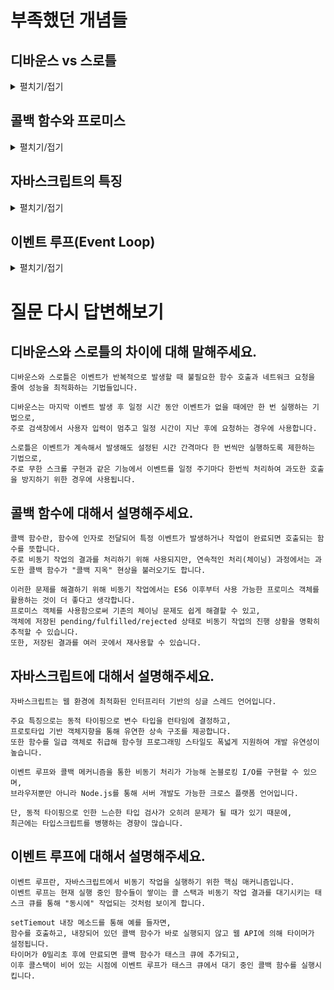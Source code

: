 # 부족했던 개념들

## 디바운스 vs 스로틀

<details>
<summary>펼치기/접기</summary>

### 디바운스(Debounce)
- 이벤트가 연속해서 발생할 때, 마지막 이벤트 발생 후 일정 시간 동안 추가 이벤트가 없을 때에만 한 번 실행하는 기법
- 즉, 사용자가 특정 행동을 멈춘 후에야 실행
- 예) 검색창에서 타이핑할 때, 사용자가 입력을 멈추고 300ms 후에 검색 요청을 보내는 경우 
- 장점: 불필요한 반복 실행을 막아 서버 부하나 렌더링 부담을 줄여줌

예시 코드: 스크롤 멈춘 후 300ms 동안 추가 스크롤 없으면 새 데이터 불러옴
```typescript jsx
import React, { useState, useEffect } from "react";

function debounce(func: Function, delay: number) {
  let timer: NodeJS.Timeout;
  return (...args: any) => {
    clearTimeout(timer);
    timer = setTimeout(() => func(...args), delay);
  };
}

export function DebounceInfiniteScroll() {
  const [items, setItems] = useState<number[]>([]);
  
  const loadMore = () => {
    console.log("Load more items - debounce");
    // 추가 아이템 불러오기 로직
  };

  const handleScroll = debounce(() => {
    if (window.innerHeight + window.scrollY >= document.body.offsetHeight - 500) {
      loadMore();
    }
  }, 300);

  useEffect(() => {
    window.addEventListener("scroll", handleScroll);
    return () => window.removeEventListener("scroll", handleScroll);
  }, []);

  return <div>{/* 리스트 렌더링 */}</div>;
}
```

### 스로틀(Throttle)
- 이벤트가 계속해서 발생해도, 설정된 시간 간격마다 한 번씩만 실행하도록 제한하는 기법
- 연속 이벤트를 일정 주기로 나누어 실행
- 예) 스크롤 이벤트를 500ms에 한 번씩 처리하여 과도한 호출 방지
- 장점: 주기적으로 이벤트를 실행하므로 중간 중간 상태를 갱신할 수 있어 부드러운 사용자 경험을 제공

예시 코드: 스크롤이 계속되어도 500ms에 한 번 호출 제한하여 새 데이터 요청
```typescript jsx
import React, { useState, useEffect } from "react";

function throttle(func: Function, limit: number) {
  let inThrottle: boolean;
  return (...args: any) => {
    if (!inThrottle) {
      func(...args);
      inThrottle = true;
      setTimeout(() => (inThrottle = false), limit);
    }
  };
}

export function ThrottleInfiniteScroll() {
  const [items, setItems] = useState<number[]>([]);
  
  const loadMore = () => {
    console.log("Load more items - throttle");
    // 추가 아이템 불러오기 로직
  };

  const handleScroll = throttle(() => {
    if (window.innerHeight + window.scrollY >= document.body.offsetHeight - 500) {
      loadMore();
    }
  }, 500);

  useEffect(() => {
    window.addEventListener("scroll", handleScroll);
    return () => window.removeEventListener("scroll", handleScroll);
  }, []);

  return <div>{/* 리스트 렌더링 */}</div>;
}
```

### 디바운스가 입력창과 같은 이벤트에 더 유리함에도 무한 스크롤에서 고려되는 이유
사용자의 스크롤 이벤트가 매우 빠르고 빈번하게 발생할 때, 실제로는 마지막 스크롤 멈춤 시점에만 데이터를 새로 불러오는 것이 효율적일 수 있기 때문
- 스크롤이 멈추는 시점 감지
  - 사용자가 스크롤을 빠르게 내릴 때마다 데이터를 불러오면 과도한 네트워크 요청과 렌더링 부담이 발생
  - 디바운스는 "마지막 스크롤 후 일정 시간 동안 추가 스크롤이 없으면" 한 번만 처리하도록 해 과부하를 줄임
- 불필요한 요청 방지
  - 예를 들어, 사용자가 스크롤을 중간에 잠시 멈추면 그때 데이터를 요청해도 충분하다면 디바운스를 적용해 효율을 높일 수 있음
- 네트워크 비용 절감 및 UX 향상
  - 반복된 데이터 로드를 줄여 서버 부담을 낮추고, 사용자에게 부드러운 경험을 제공 

### 정리
```text
무한 스크롤에서는 주기적 상태 갱신(스로틀)과 마지막 이벤트 대기(디바운스)가 모두 상황에 따라 필요할 수 있습니다.
스로틀은 스크롤이 연속될 때 일정 주기로 상태를 업데이트하고, 
디바운스는 스크롤이 멈춘 시점에 한 번만 최종 데이터를 불러오는 데 사용됩니다.
```

[위로](#디바운스-vs-스로틀)

</details>

## 콜백 함수와 프로미스

<details>
<summary>펼치기/접기</summary>

### 기본 개념
- 다른 함수의 인자로 전달되어 특정 이벤트가 발생하거나 작업이 완료되면 호출되는 함수
- 주로 비동기 작업의 결과를 처리하기 위해 사용됨
- 예를 들어, 서버에서 데이터를 받아서 그 결과를 콜백 함수 안에서 처리하는 방식

### 프로미스(Promise)
- 비동기 작업의 성공(이행) 또는 실패(거부) 상태와 그 결과를 표현하는 객체
- .then(), .catch() 메서드를 사용해 결과를 처리하며, 체이닝(연속된 비동기 호출)을 쉽게 할 수 있음
- ES6 이후 공식적인 비동기 처리 메커니즘으로 자리 잡음

#### 프로미스의 이점
- 가독성 향상: 복잡한 비동기 작업을 순차적으로 처리할 때 콜백 지옥 문제를 해결해줌
- 에러 처리 용이: .catch()를 통해 실패나 예외를 체계적으로 처리 가능
- 비동기 결과 재사용 가능: 프로미스 객체 자체에 결과를 저장하기 때문에 여러 곳에서 활용할 수 있음
- 코드 간결화: async/await 구문을 써서 마치 동기 코드처럼 비동기 작업을 처리할 수 있음

```javascript
// 콜백 지옥 예시
getData(function(a) {
    getMoreData(a, function(b) {
        getEvenMoreData(b, function(c) {
            // 깊어지는 중첩...
        });
    });
});

// 프로미스 체이닝
getData()
    .then(a => getMoreData(a))
    .then(b => getEvenMoreData(b))
    .then(c => console.log(c));
```

[위로](#콜백-함수와-프로미스)

</details>

## 자바스크립트의 특징

<details>
<summary>펼치기/접기</summary>

### 주요 특징

1. 인터프리터 언어
런타임에 코드를 해석하고 실행하는 언어로, 현대 JavaScript 엔진은 성능 최적화를 위해 JIT 컴파일도 함께 활용함

2. 동적 타이핑(Dynamic Typing)
변수의 타입을 명시하지 않고도 사용할 수 있으며, 실행 중에 변수 타입이 바뀔 수도 있음

3. 싱글 스레드 기반
하나의 실행 흐름(스레드)만으로 동작하지만, 이벤트 루프와 콜백 메커니즘으로 비동기 처리도 가능

4. 프로토타입 기반 객체지향
클래스 기반 객체지향(C++, Java 등)과 달리 프로토타입을 통해 객체를 상속하고 확장하는 방식

[위로](#자바스크립트의-특징)

</details>

## 이벤트 루프(Event Loop)

<details>
<summary>펼치기/접기</summary>

### 기본 개념
- 이벤트 루프(Event Loop)는 자바스크립트의 핵심 실행 원리 중 하나
- 웹브라우저의 Web APIs(예: setTimeout, fetch, DOM 이벤트 등)와 협력해 비동기 작업을 지원
- 콜 스택(Call Stack)과 콜백 큐(Callback Queue)를 통해 작업 실행 순서를 제어

### 콜 스택 (Call Stack)
- 현재 실행 중인 함수와 실행 컨텍스트(실행 환경)를 저장하는 스택 자료구조
- 실행할 함수가 호출되면 콜 스택의 가장 위에 쌓이고, 함수 실행이 끝나면 스택에서 빠져나감

### 콜백 큐(Callback Queue)
- 비동기 작업의 콜백 함수들이 대기하는 큐(대기실)
- setTimeout, fetch 완료 후 호출되는 콜백, 이벤트 핸들러 등 비동기 작업의 결과로 실행할 함수들이 들어감
- 콜백 큐는 먼저 들어온 콜백 함수가 먼저 실행되는 선입선출(FIFO) 구조

### 이벤트 루프(Event Loop)에서 실행 순서 제어
1. 자바스크립트 엔진은 반복해서 콜 스택이 비어 있는지 확인
2. 콜 스택이 비어 있으면, 다음 순서로 작업을 처리:
   - 먼저 마이크로태스크 큐의 모든 작업을 콜 스택으로 이동하여 실행
   - 마이크로태스크 큐가 완전히 비워지면, 매크로태스크 큐에서 하나의 작업을 콜 스택으로 이동하여 실행
3. 태스크 큐의 종류:
   - ``마이크로태스크 큐``: Promise.then(), queueMicrotask() 등 우선순위가 높은 비동기 작업
   - ``매크로태스크 큐``: setTimeout(), setInterval(), DOM 이벤트 등 일반적인 비동기 작업

[위로](#이벤트-루프event-loop)

</details>

# 질문 다시 답변해보기

## 디바운스와 스로틀의 차이에 대해 말해주세요.

```text
디바운스와 스로틀은 이벤트가 반복적으로 발생할 때 불필요한 함수 호출과 네트워크 요청을 줄여 성능을 최적화하는 기법들입니다.

디바운스는 마지막 이벤트 발생 후 일정 시간 동안 이벤트가 없을 때에만 한 번 실행하는 기법으로,
주로 검색창에서 사용자 입력이 멈추고 일정 시간이 지난 후에 요청하는 경우에 사용합니다.

스로틀은 이벤트가 계속해서 발생해도 설정된 시간 간격마다 한 번씩만 실행하도록 제한하는 기법으로,
주로 무한 스크롤 구현과 같은 기능에서 이벤트를 일정 주기마다 한번씩 처리하여 과도한 호출을 방지하기 위한 경우에 사용됩니다.
```

## 콜백 함수에 대해서 설명해주세요.

```text
콜백 함수란, 함수에 인자로 전달되어 특정 이벤트가 발생하거나 작업이 완료되면 호출되는 함수를 뜻합니다.
주로 비동기 작업의 결과를 처리하기 위해 사용되지만, 연속적인 처리(체이닝) 과정에서는 과도한 콜백 함수가 "콜백 지옥" 현상을 불러오기도 합니다.

이러한 문제를 해결하기 위해 비동기 작업에서는 ES6 이후부터 사용 가능한 프로미스 객체를 활용하는 것이 더 좋다고 생각합니다.
프로미스 객체를 사용함으로써 기존의 체이닝 문제도 쉽게 해결할 수 있고,
객체에 저장된 pending/fulfilled/rejected 상태로 비동기 작업의 진행 상황을 명확히 추적할 수 있습니다.
또한, 저장된 결과를 여러 곳에서 재사용할 수 있습니다.  
```

## 자바스크립트에 대해서 설명해주세요.

```text
자바스크립트는 웹 환경에 최적화된 인터프리터 기반의 싱글 스레드 언어입니다.

주요 특징으로는 동적 타이핑으로 변수 타입을 런타임에 결정하고, 
프로토타입 기반 객체지향을 통해 유연한 상속 구조를 제공합니다.
또한 함수를 일급 객체로 취급해 함수형 프로그래밍 스타일도 폭넓게 지원하여 개발 유연성이 높습니다.

이벤트 루프와 콜백 메커니즘을 통한 비동기 처리가 가능해 논블로킹 I/O를 구현할 수 있으며,
브라우저뿐만 아니라 Node.js를 통해 서버 개발도 가능한 크로스 플랫폼 언어입니다.

단, 동적 타이핑으로 인한 느슨한 타입 검사가 오히려 문제가 될 때가 있기 때문에, 
최근에는 타입스크립트를 병행하는 경향이 많습니다.
```

## 이벤트 루프에 대해서 설명해주세요.

```text
이벤트 루프란, 자바스크립트에서 비동기 작업을 실행하기 위한 핵심 매커니즘입니다.
이벤트 루프는 현재 실행 중인 함수들이 쌓이는 콜 스택과 비동기 작업 결과를 대기시키는 태스크 큐를 통해 "동시에" 작업되는 것처럼 보이게 합니다.

setTiemout 내장 메소드를 통해 예를 들자면,
함수를 호출하고, 내장되어 있던 콜백 함수가 바로 실행되지 않고 웹 API에 의해 타이머가 설정됩니다.
타이머가 0밀리초 후에 만료되면 콜백 함수가 태스크 큐에 추가되고,
이후 콜스택이 비어 있는 시점에 이벤트 루프가 태스크 큐에서 대기 중인 콜백 함수를 실행시킵니다.

```